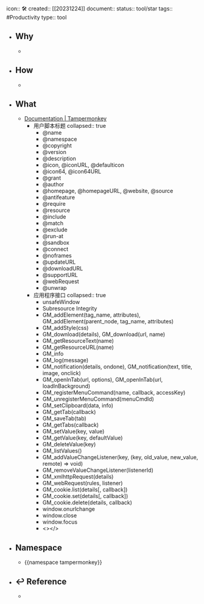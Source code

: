 icon:: 🛠
created:: [[20231224]]
document:: 
status:: tool/star
tags:: #Productivity 
type:: tool

- ## Why
  -
- ## How
  -
- ## What
  - [Documentation | Tampermonkey](https://www.tampermonkey.net/documentation.php)
    - 用户脚本标题
      collapsed:: true
      - @name
      - @namespace
      - @copyright
      - @version
      - @description
      - @icon, @iconURL, @defaulticon
      - @icon64, @icon64URL
      - @grant
      - @author
      - @homepage, @homepageURL, @website, @source
      - @antifeature
      - @require
      - @resource
      - @include
      - @match
      - @exclude
      - @run-at
      - @sandbox
      - @connect
      - @noframes
      - @updateURL
      - @downloadURL
      - @supportURL
      - @webRequest
      - @unwrap
    - 应用程序接口
      collapsed:: true
      - unsafeWindow
      - Subresource Integrity
      - GM_addElement(tag_name, attributes), GM_addElement(parent_node, tag_name, attributes)
      - GM_addStyle(css)
      - GM_download(details), GM_download(url, name)
      - GM_getResourceText(name)
      - GM_getResourceURL(name)
      - GM_info
      - GM_log(message)
      - GM_notification(details, ondone), GM_notification(text, title, image, onclick)
      - GM_openInTab(url, options), GM_openInTab(url, loadInBackground)
      - GM_registerMenuCommand(name, callback, accessKey)
      - GM_unregisterMenuCommand(menuCmdId)
      - GM_setClipboard(data, info)
      - GM_getTab(callback)
      - GM_saveTab(tab)
      - GM_getTabs(callback)
      - GM_setValue(key, value)
      - GM_getValue(key, defaultValue)
      - GM_deleteValue(key)
      - GM_listValues()
      - GM_addValueChangeListener(key, (key, old_value, new_value, remote) => void)
      - GM_removeValueChangeListener(listenerId)
      - GM_xmlhttpRequest(details)
      - GM_webRequest(rules, listener)
      - GM_cookie.list(details[, callback])
      - GM_cookie.set(details[, callback])
      - GM_cookie.delete(details, callback)
      - window.onurlchange
      - window.close
      - window.focus
      - <><![CDATA[...]]></>
- ## Namespace
  - {{namespace tampermonkey}}
- ## ↩ Reference
  -